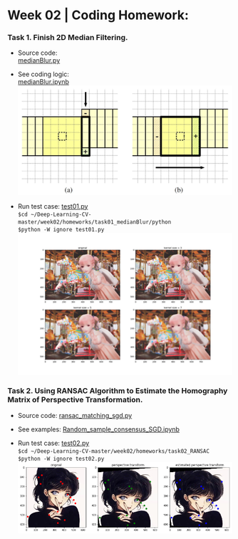 # Week 02 | Coding Homework: 

### Task 1. Finish 2D Median Filtering.  
* Source code:  
[medianBlur.py](https://github.com/GGGHSL/Deep-Learning-CV-master/blob/master/week02/homeworks/tast01_medianBlur/python/medianBlur.py)

* See coding logic:  
[medianBlur.ipynb](https://github.com/GGGHSL/Deep-Learning-CV-master/blob/master/week02/homeworks/tast01_medianBlur/python/medianBlur.ipynb)
![explain algorithm](https://github.com/GGGHSL/Deep-Learning-CV-master/blob/master/week02/homeworks/tast01_medianBlur/CTMF.JPG?raw=true)

* Run test case:
[test01.py](https://github.com/GGGHSL/Deep-Learning-CV-master/blob/master/week02/homeworks/tast01_medianBlur/python/test01.py)  
`$cd ~/Deep-Learning-CV-master/week02/homeworks/task01_medianBlur/python`  
`$python -W ignore test01.py`  
![median blurring with different kernel size](https://github.com/GGGHSL/Deep-Learning-CV-master/blob/master/week02/homeworks/tast01_medianBlur/python/result/medianBlur_kernels.jpg?raw=true, "median blurring with different kernel size")

### Task 2.  Using RANSAC Algorithm to Estimate the Homography Matrix of Perspective Transformation.
* Source code:
[ransac_matching_sgd.py](https://github.com/GGGHSL/Deep-Learning-CV-master/blob/master/week02/homeworks/task02_RANSAC/ransac_matching_sgd.py)  

* See examples:
[Random_sample_consensus_SGD.ipynb](https://github.com/GGGHSL/Deep-Learning-CV-master/blob/master/week02/homeworks/task02_RANSAC/Random_sample_consensus_SGD.ipynb)

* Run test case:
[test02.py](https://github.com/GGGHSL/Deep-Learning-CV-master/blob/master/week02/homeworks/task02_RANSAC/test02.py)  
`$cd ~/Deep-Learning-CV-master/week02/homeworks/task02_RANSAC`  
`$python -W ignore test02.py`  
![RANSAC matching](https://github.com/GGGHSL/Deep-Learning-CV-master/blob/master/week02/homeworks/task02_RANSAC/result/ransac_example.png?raw=true)